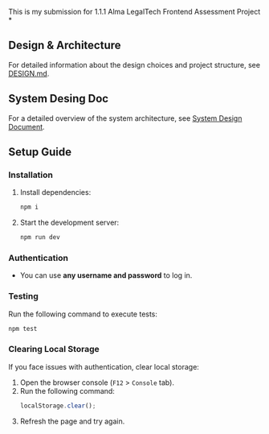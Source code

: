 This is my submission for 1.1.1 Alma LegalTech Frontend Assessment Project *

## Design & Architecture
For detailed information about the design choices and project structure, see [DESIGN.md](./DESIGN.md).

## System Desing Doc
For a detailed overview of the system architecture, see [System Design Document](SYSTEM_DESIGN.md).

## Setup Guide

### Installation
1. Install dependencies:
   ```sh
   npm i
   ```

2. Start the development server:
   ```sh
   npm run dev
   ```

### Authentication
- You can use **any username and password** to log in.

### Testing
Run the following command to execute tests:
```sh
npm test
```

### Clearing Local Storage
If you face issues with authentication, clear local storage:
1. Open the browser console (`F12` > `Console` tab).
2. Run the following command:
   ```js
   localStorage.clear();
   ```
3. Refresh the page and try again.


